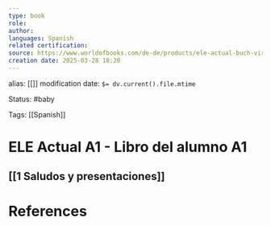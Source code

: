 ```yaml
---
type: book
role: 
author: 
languages: Spanish
related certification: 
source: https://www.worldofbooks.com/de-de/products/ele-actual-buch-virgilio-borobio-9788413180373?sku=GOR012770941&gad_source=1&gclid=Cj0KCQjwkZm_BhDrARIsAAEbX1Ff5j1E5YmQ4Zf52mesiouLhaIaxG9yCbJ0OC2pHqaEL2eUGq8jbM0aAoP-EALw_wcB
creation date: 2025-03-28 18:20
---
```

alias: [[]]
modification date: `$= dv.current().file.mtime`

Status: #baby 

Tags: [[Spanish]]

# ELE Actual A1 - Libro del alumno A1

## [[1 Saludos y presentaciones]]

















# References
